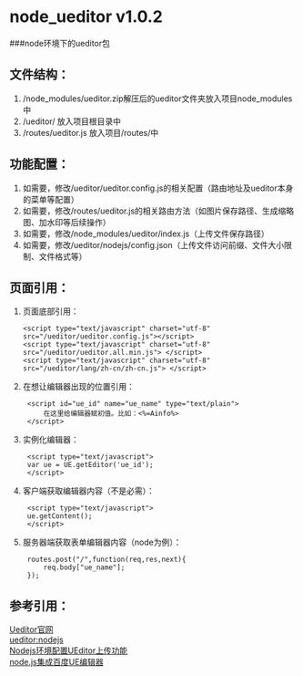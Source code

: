 # node_ueditor v1.0.2
###node环境下的ueditor包

文件结构：
-------------
1. /node_modules/ueditor.zip解压后的ueditor文件夹放入项目node_modules中
2. /ueditor/ 放入项目根目录中
3. /routes/ueditor.js 放入项目/routes/中

功能配置：
-------------
1. 如需要，修改/ueditor/ueditor.config.js的相关配置（路由地址及ueditor本身的菜单等配置）
2. 如需要，修改/routes/ueditor.js的相关路由方法（如图片保存路径、生成缩略图、加水印等后续操作）
3. 如需要，修改/node_modules/ueditor/index.js（上传文件保存路径）
4. 如需要，修改/ueditor/nodejs/config.json（上传文件访问前缀、文件大小限制、文件格式等）

页面引用：
--------------
1. 页面底部引用：

	   <script type="text/javascript" charset="utf-8" src="/ueditor/ueditor.config.js"></script>
	   <script type="text/javascript" charset="utf-8" src="/ueditor/ueditor.all.min.js"> </script>
	   <script type="text/javascript" charset="utf-8" src="/ueditor/lang/zh-cn/zh-cn.js"> </script>

2. 在想让编辑器出现的位置引用：

    	<script id="ue_id" name="ue_name" type="text/plain">
        	在这里给编辑器赋初值。比如：<%=Ainfo%>
    	</script>

3. 实例化编辑器：

    	<script type="text/javascript">
        var ue = UE.getEditor('ue_id');
    	</script>

4. 客户端获取编辑器内容（不是必需）：

    	<script type="text/javascript">
        ue.getContent();
    	</script>

5. 服务器端获取表单编辑器内容（node为例）：

    	routes.post("/",function(req,res,next){
    		req.body["ue_name"];
    	});

参考引用：
--------------
[Ueditor官网](http://ueditor.baidu.com/website/)<br />
[ueditor:nodejs](http://blog.netpi.me/nodejs/ueditor-nodejs/)<br />
[Nodejs环境配置UEditor上传功能](http://www.xiaoboy.com/detail/1341545081.html)<br />
[node.js集成百度UE编辑器](http://www.jb51.net/article/60781.htm)